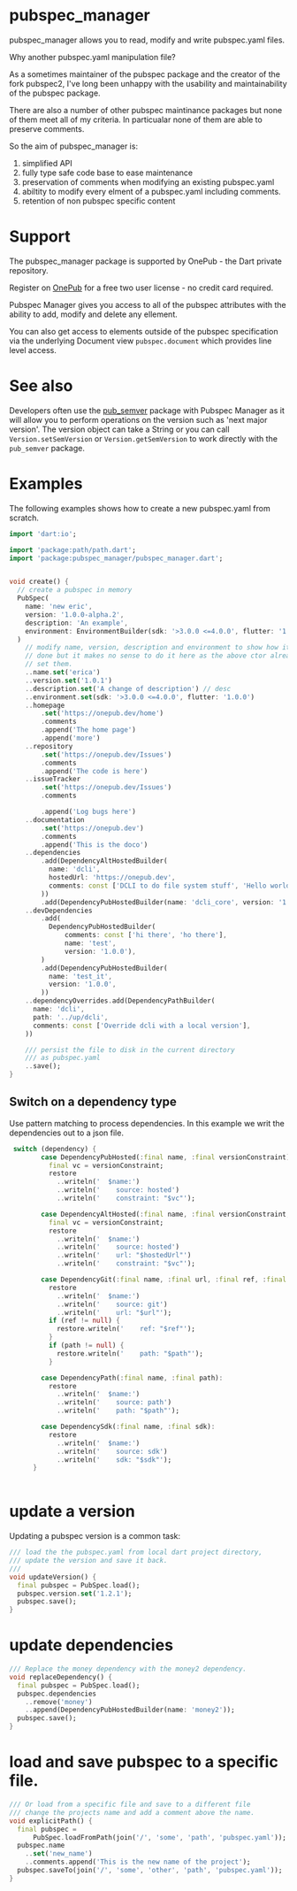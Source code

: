 # pubspec_manager

pubspec_manager allows you to read, modify and write pubspec.yaml files.

Why another pubspec.yaml manipulation file?

As a sometimes maintainer of the pubspec package and the creator of the fork
pubspec2, I've long been unhappy with the usability and maintainability of 
the pubspec package.

There are also a number of other pubspec maintinance packages but none of them
meet all of my criteria. In particualar none of them are able to preserve 
comments.

So the aim of pubspec_manager is:

1) simplified API
2) fully type safe code base to ease maintenance
3) preservation of comments when modifying an existing pubspec.yaml
4) abiltity to modify every elment of a pubspec.yaml including comments.
5) retention of non pubspec specific content


# Support

The pubspec_manager package is supported by OnePub - the Dart private repository.

Register on [OnePub](https://onepub.dev) for a free two user license - no credit card required.

Pubspec Manager gives you access to all of the pubspec attributes with the ability to add, modify and delete any ellement.

You can also get access to elements outside of the pubspec specification via the underlying Document view `pubspec.document` which provides line level access.

# See also
Developers often use the [pub_semver](https://pub.dev/packages/pub_semver) package with Pubspec Manager as it will allow you to perform operations on the version such as 'next major version'.
The version object can take a String or you can call `Version.setSemVersion` or `Version.getSemVersion` to work directly with the `pub_semver` package.


# Examples
The following examples shows how to create a new pubspec.yaml from scratch.

```dart
import 'dart:io';

import 'package:path/path.dart';
import 'package:pubspec_manager/pubspec_manager.dart';


void create() {
  // create a pubspec in memory
  PubSpec(
    name: 'new eric',
    version: '1.0.0-alpha.2',
    description: 'An example',
    environment: EnvironmentBuilder(sdk: '>3.0.0 <=4.0.0', flutter: '1.0.0'),
  )
    // modify name, version, description and environment to show how it's
    // done but it makes no sense to do it here as the above ctor already
    // set them.
    ..name.set('erica')
    ..version.set('1.0.1')
    ..description.set('A change of description') // desc
    ..environment.set(sdk: '>3.0.0 <=4.0.0', flutter: '1.0.0')
    ..homepage
        .set('https://onepub.dev/home')
        .comments
        .append('The home page')
        .append('more')
    ..repository
        .set('https://onepub.dev/Issues')
        .comments
        .append('The code is here')
    ..issueTracker
        .set('https://onepub.dev/Issues')
        .comments

        .append('Log bugs here')
    ..documentation
        .set('https://onepub.dev')
        .comments
        .append('This is the doco')
    ..dependencies
        .add(DependencyAltHostedBuilder(
          name: 'dcli',
          hostedUrl: 'https://onepub.dev',
          comments: const ['DCLI to do file system stuff', 'Hello world'],
        ))
        .add(DependencyPubHostedBuilder(name: 'dcli_core', version: '1.0.0'))
    ..devDependencies
        .add(
          DependencyPubHostedBuilder(
              comments: const ['hi there', 'ho there'],
              name: 'test',
              version: '1.0.0'),
        )
        .add(DependencyPubHostedBuilder(
          name: 'test_it',
          version: '1.0.0',
        ))
    ..dependencyOverrides.add(DependencyPathBuilder(
      name: 'dcli',
      path: '../up/dcli',
      comments: const ['Override dcli with a local version'],
    ))

    /// persist the file to disk in the current directory
    /// as pubspec.yaml
    ..save();
}

```

## Switch on a dependency type

Use pattern matching to process dependencies. 
In this example we writ the dependencies out to a json file.

```dart
 switch (dependency) {
        case DependencyPubHosted(:final name, :final versionConstraint):
          final vc = versionConstraint;
          restore
            ..writeln('  $name:')
            ..writeln('    source: hosted')
            ..writeln('    constraint: "$vc"');

        case DependencyAltHosted(:final name, :final versionConstraint, :final hostedUrl):
          final vc = versionConstraint;
          restore
            ..writeln('  $name:')
            ..writeln('    source: hosted')
            ..writeln('    url: "$hostedUrl"')
            ..writeln('    constraint: "$vc"');

        case DependencyGit(:final name, :final url, :final ref, :final path):
          restore
            ..writeln('  $name:')
            ..writeln('    source: git')
            ..writeln('    url: "$url"');
          if (ref != null) {
            restore.writeln('    ref: "$ref"');
          }
          if (path != null) {
            restore.writeln('    path: "$path"');
          }

        case DependencyPath(:final name, :final path):
          restore
            ..writeln('  $name:')
            ..writeln('    source: path')
            ..writeln('    path: "$path"');

        case DependencySdk(:final name, :final sdk):
          restore
            ..writeln('  $name:')
            ..writeln('    source: sdk')
            ..writeln('    sdk: "$sdk"');
      }
    
  ```


# update a version
Updating a pubspec version is a common task:

```dart
/// load the the pubspec.yaml from local dart project directory,
/// update the version and save it back.
///
void updateVersion() {
  final pubspec = PubSpec.load();
  pubspec.version.set('1.2.1');
  pubspec.save();
}

```

# update dependencies

```dart
/// Replace the money dependency with the money2 dependency.
void replaceDependency() {
  final pubspec = PubSpec.load();
  pubspec.dependencies
    ..remove('money')
    ..append(DependencyPubHostedBuilder(name: 'money2'));
  pubspec.save();
}
```

# load and save pubspec to a specific file.

```dart
/// Or load from a specific file and save to a different file
/// change the projects name and add a comment above the name.
void explicitPath() {
  final pubspec =
      PubSpec.loadFromPath(join('/', 'some', 'path', 'pubspec.yaml'));
  pubspec.name
    ..set('new_name')
    ..comments.append('This is the new name of the project');
  pubspec.saveTo(join('/', 'some', 'other', 'path', 'pubspec.yaml'));
}

```






